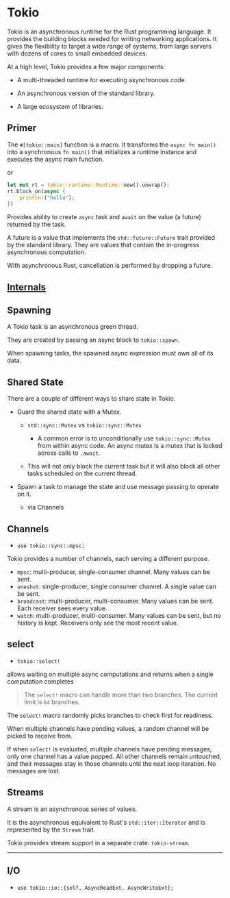 # Tokio

Tokio is an asynchronous runtime for the Rust programming language. It provides the building blocks needed for writing networking applications. It gives the flexibility to target a wide range of systems, from large servers with dozens of cores to small embedded devices.

At a high level, Tokio provides a few major components:

- A multi-threaded runtime for executing asynchronous code.

- An asynchronous version of the standard library.

- A large ecosystem of libraries.

## Primer

The `#[tokio::main]` function is a macro. It transforms the `async fn main()` into a synchronous `fn main()` that initializes a runtime instance and executes the async main function.

or

```rust
let mut rt = tokio::runtime::Runtime::new().unwrap();
rt.block_on(async {
    println!("hello");
})
```

Provides ability to create `async` task and `await` on the value (a future) returned by the task.

A future is a value that implements the `std::future::Future` trait provided by the standard library. They are values that contain the in-progress asynchronous computation.

With asynchronous Rust, cancellation is performed by dropping a future.

## [Internals](https://tokio.rs/tokio/tutorial/async)

## Spawning

A Tokio task is an asynchronous green thread.

They are created by passing an async block to `tokio::spawn`.

When spawning tasks, the spawned async expression must own all of its data.

## Shared State

There are a couple of different ways to share state in Tokio.

- Guard the shared state with a Mutex.

  - `std::sync::Mutex` vs `tokio::sync::Mutex`
    - A common error is to unconditionally use `tokio::sync::Mutex` from within async code. An async mutex is a mutex that is locked across calls to `.await`.

  - This will not only block the current task but it will also block all other tasks scheduled on the current thread.

- Spawn a task to manage the state and use message passing to operate on it.
  - via Channels

## Channels

- `use tokio::sync::mpsc;`

Tokio provides a number of channels, each serving a different purpose.

- `mpsc`: multi-producer, single-consumer channel. Many values can be sent.
- `oneshot`: single-producer, single consumer channel. A single value can be sent.
- `broadcast`: multi-producer, multi-consumer. Many values can be sent. Each receiver sees every value.
- `watch`: multi-producer, multi-consumer. Many values can be sent, but no history is kept. Receivers only see the most recent value.

## select

- `tokio::select!`

allows waiting on multiple async computations and returns when a single computation completes

> The `select!` macro can handle more than two branches. The current limit is `64` branches.

The `select!` macro randomly picks branches to check first for readiness.

When multiple channels have pending values, a random channel will be picked to receive from.

If when `select!` is evaluated, multiple channels have pending messages, only one channel has a value popped. All other channels remain untouched, and their messages stay in those channels until the next loop iteration. No messages are lost.

## Streams

A stream is an asynchronous series of values.

It is the asynchronous equivalent to Rust's `std::iter::Iterator` and is represented by the `Stream` trait.

Tokio provides stream support in a separate crate: `tokio-stream`.

---

## I/O

- `use tokio::io::{self, AsyncReadExt, AsyncWriteExt};`
